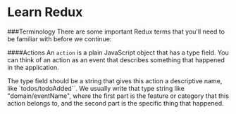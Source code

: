 # Learn Redux

###Terminology
There are some important Redux terms that you'll need to be familiar with before we continue:

####Actions
An `action` is a plain JavaScript object that has a type field. You can think of an action as an event that describes something that happened in the application.

The type field should be a string that gives this action a descriptive name, like `todos/todoAdded``. We usually write that type string like "domain/eventName", where the first part is the feature or category that this action belongs to, and the second part is the specific thing that happened.